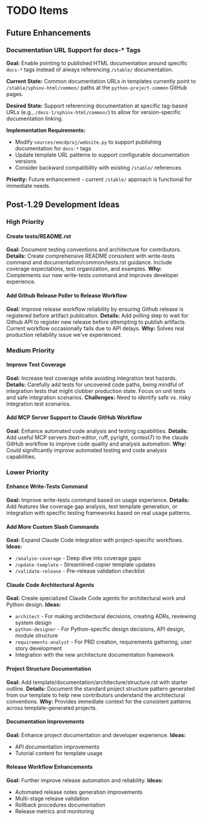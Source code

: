 # TODO Items

## Future Enhancements

### Documentation URL Support for docs-* Tags

**Goal:** Enable pointing to published HTML documentation around specific `docs-*` tags instead of always referencing `/stable/` documentation.

**Current State:** Common documentation URLs in templates currently point to `/stable/sphinx-html/common/` paths at the `python-project-common` GitHub pages.

**Desired State:** Support referencing documentation at specific tag-based URLs (e.g., `/docs-1/sphinx-html/common/`) to allow for version-specific documentation linking.

**Implementation Requirements:**
- Modify `sources/emcdproj/website.py` to support publishing documentation for `docs-*` tags
- Update template URL patterns to support configurable documentation versions
- Consider backward compatibility with existing `/stable/` references

**Priority:** Future enhancement - current `/stable/` approach is functional for immediate needs.

## Post-1.29 Development Ideas

### High Priority

#### Create tests/README.rst
**Goal:** Document testing conventions and architecture for contributors.
**Details:** Create comprehensive README consistent with write-tests command and documentation/common/tests.rst guidance. Include coverage expectations, test organization, and examples.
**Why:** Complements our new write-tests command and improves developer experience.

#### Add Github Release Poller to Release Workflow
**Goal:** Improve release workflow reliability by ensuring Github release is registered before artifact publication.
**Details:** Add polling step to wait for Github API to register new release before attempting to publish artifacts. Current workflow occasionally fails due to API delays.
**Why:** Solves real production reliability issue we've experienced.

### Medium Priority

#### Improve Test Coverage
**Goal:** Increase test coverage while avoiding integration test hazards.
**Details:** Carefully add tests for uncovered code paths, being mindful of integration tests that might clobber production state. Focus on unit tests and safe integration scenarios.
**Challenges:** Need to identify safe vs. risky integration test scenarios.

#### Add MCP Server Support to Claude GitHub Workflow
**Goal:** Enhance automated code analysis and testing capabilities.
**Details:** Add useful MCP servers (text-editor, ruff, pyright, context7) to the claude GitHub workflow to improve code quality and analysis automation.
**Why:** Could significantly improve automated testing and code analysis capabilities.

### Lower Priority

#### Enhance Write-Tests Command
**Goal:** Improve write-tests command based on usage experience.
**Details:** Add features like coverage gap analysis, test template generation, or integration with specific testing frameworks based on real usage patterns.

#### Add More Custom Slash Commands
**Goal:** Expand Claude Code integration with project-specific workflows.
**Ideas:** 
- `/analyze-coverage` - Deep dive into coverage gaps
- `/update-template` - Streamlined copier template updates
- `/validate-release` - Pre-release validation checklist

#### Claude Code Architectural Agents
**Goal:** Create specialized Claude Code agents for architectural work and Python design.
**Ideas:**
- `architect` - For making architectural decisions, creating ADRs, reviewing system design
- `python-designer` - For Python-specific design decisions, API design, module structure
- `requirements-analyst` - For PRD creation, requirements gathering, user story development
- Integration with the new architecture documentation framework

#### Project Structure Documentation
**Goal:** Add template/documentation/architecture/structure.rst with starter outline.
**Details:** Document the standard project structure pattern generated from our template to help new contributors understand the architectural conventions.
**Why:** Provides immediate context for the consistent patterns across template-generated projects.

#### Documentation Improvements
**Goal:** Enhance project documentation and developer experience.
**Ideas:**
- API documentation improvements
- Tutorial content for template usage

#### Release Workflow Enhancements
**Goal:** Further improve release automation and reliability.
**Ideas:**
- Automated release notes generation improvements
- Multi-stage release validation
- Rollback procedures documentation
- Release metrics and monitoring
